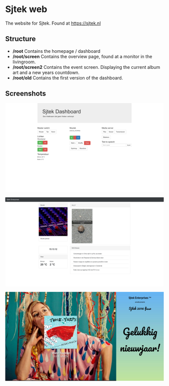 # Sjtek web
The website for Sjtek. Found at https://sjtek.nl

## Structure

* **/root**
  Contains the homepage / dashboard
* **/root/screen**
  Contains the overview page, found at a monitor in the livingroom.
* **/root/screen2**
  Contains the event screen. Displaying the current album art and a new years countdown.
* **/root/old**
  Contains the first version of the dashboard.

## Screenshots

![Dashboard](./images/root.jpg)

![Screen](./images/screen.jpg)

![Screen 2](./images/screen2.jpg)
